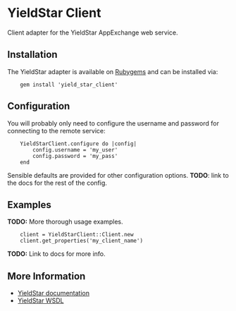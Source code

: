 # YieldStar Client #

Client adapter for the YieldStar AppExchange web service.

## Installation ##

The YieldStar adapter is available on [Rubygems][rubygems] and can be installed via:

        gem install 'yield_star_client'

## Configuration ##

You will probably only need to configure the username and password for connecting to the remote service:

        YieldStarClient.configure do |config|
            config.username = 'my_user'
            config.password = 'my_pass'
        end

Sensible defaults are provided for other configuration options. **TODO**: link to the docs for the rest of the config.

## Examples ##

**TODO:** More thorough usage examples.

        client = YieldStarClient::Client.new
        client.get_properties('my_client_name')

**TODO:** Link to docs for more info.

## More Information ##

* [YieldStar documentation][yieldstar-docs]
* [YieldStar WSDL][yieldstar-wsdl]

 [rubygems]: http://rubygems.org/gems/yield_star_client
 [yieldstar-docs]: http://rmsws.yieldstar.com/rmsws/doc/AppExchange/index.html
 [yieldstar-wsdl]: https://rmsws.yieldstar.com/rmsws/AppExchange?wsdl
